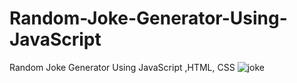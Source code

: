 # Random-Joke-Generator-Using-JavaScript
Random Joke Generator Using JavaScript ,HTML, CSS
![joke](https://github.com/ShrutiGudmewar/Random-Joke-Generator-Using-JavaScript/assets/116944253/127d8403-cd81-4889-bab5-3ec08d1444ef)
